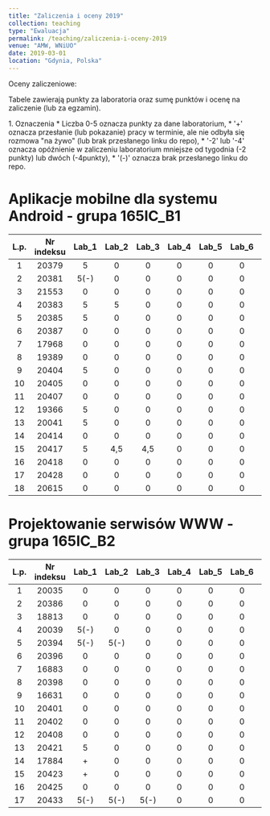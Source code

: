 ```yaml
---
title: "Zaliczenia i oceny 2019"
collection: teaching
type: "Ewaluacja"
permalink: /teaching/zaliczenia-i-oceny-2019
venue: "AMW, WNiUO"
date: 2019-03-01
location: "Gdynia, Polska"
---
```




Oceny zaliczeniowe:
<p>Tabele zawierają punkty za laboratoria oraz sumę punktów i ocenę na zaliczenie (lub za egzamin).</p>
1. Oznaczenia 
  * Liczba 0-5 oznacza punkty za dane laboratorium,
  * '+' oznacza przesłanie (lub pokazanie) pracy w terminie, ale nie odbyła się rozmowa "na żywo" (lub brak przesłanego linku do repo),
  * '-2' lub '-4' oznacza opóźnienie w zaliczeniu laboratorium mniejsze od tygodnia (-2 punkty) lub dwóch (-4punkty),
  * '(-)' oznacza brak przesłanego linku do repo.


Aplikacje mobilne dla systemu Android - grupa 165IC_B1
======

|  L.p. | Nr indeksu      | Lab_1 | Lab_2 |Lab_3  | Lab_4  |Lab_5  | Lab_6  |Lab_7  | Lab_8  |      SUMA     |	  ZALICZENIE    |
|:-----:| :-------------: |:-----:|:-----:|:-----:|:-----: |:-----:|:-----: |:-----:|:-----: |    :-----:    |       :-----:  	|
|   1   |     20379       |  5    |  0    |  0    |  0     |  0    |  0     |  0    |  0     |       5       |		0	|
|   2   |     20381       |  5(-) |  0    |  0    |  0     |  0    |  0     |  0    |  0     |       5       |		0	|
|   3   |     21553       |  0    |  0    |  0    |  0     |  0    |  0     |  0    |  0     |       0       |		0	|
|   4   |     20383       |  5    |  5    |  0    |  0     |  0    |  0     |  0    |  0     |      10       |		0	|
|   5   |     20385       |  5    |  0    |  0    |  0     |  0    |  0     |  0    |  0     |       5       |		0	|
|   6   |     20387       |  0    |  0    |  0    |  0     |  0    |  0     |  0    |  0     |       0       |		0	|
|   7   |     17968       |  0    |  0    |  0    |  0     |  0    |  0     |  0    |  0     |       0       |		0	|
|   8   |     19389       |  0    |  0    |  0    |  0     |  0    |  0     |  0    |  0     |       0       |		0	|
|   9   |     20404       |  5    |  0    |  0    |  0     |  0    |  0     |  0    |  0     |       5       |		0	|
|  10   |     20405       |  0    |  0    |  0    |  0     |  0    |  0     |  0    |  0     |       0       |		0	|
|  11   |     20407       |  0    |  0    |  0    |  0     |  0    |  0     |  0    |  0     |       0       |		0	|
|  12   |     19366       |  5    |  0    |  0    |  0     |  0    |  0     |  0    |  0     |       5       |		0	|
|  13   |     20041       |  5    |  0    |  0    |  0     |  0    |  0     |  0    |  0     |       5       |		0	|
|  14   |     20414       |  0    |  0    |  0    |  0     |  0    |  0     |  0    |  0     |       0       |		0	|
|  15   |     20417       |  5    | 4,5   | 4,5   |  0     |  0    |  0     |  0    |  0     |      14       |		0	|
|  16   |     20418       |  0    |  0    |  0    |  0     |  0    |  0     |  0    |  0     |       0       |		0	|
|  17   |     20428       |  0    |  0    |  0    |  0     |  0    |  0     |  0    |  0     |       0       |		0	|
|  18   |     20615       |  0    |  0    |  0    |  0     |  0    |  0     |  0    |  0     |       0       |		0	|

Projektowanie serwisów WWW - grupa 165IC_B2
======

|  L.p. | Nr indeksu      | Lab_1 | Lab_2 |Lab_3  | Lab_4  |Lab_5  | Lab_6  |Lab_7  | Lab_8  |      SUMA     |	  ZALICZENIE    |
|:-----:| :-------------: |:-----:|:-----:|:-----:|:-----: |:-----:|:-----: |:-----:|:-----: |    :-----:    |       :-----:  	|
|   1   |     20035       |  0    |  0    |  0    |  0     |  0    |  0     |  0    |  0     |       0       |		0	|
|   2   |     20386       |  0    |  0    |  0    |  0     |  0    |  0     |  0    |  0     |       0       |		0	|
|   3   |     18813       |  0    |  0    |  0    |  0     |  0    |  0     |  0    |  0     |       0       |		0	|
|   4   |     20039       |  5(-) |  0    |  0    |  0     |  0    |  0     |  0    |  0     |       5       |		0	|
|   5   |     20394       |  5(-) |  5(-) |  0    |  0     |  0    |  0     |  0    |  0     |      10       |		0	|
|   6   |     20396       |  0    |  0    |  0    |  0     |  0    |  0     |  0    |  0     |       0       |		0	|
|   7   |     16883       |  0    |  0    |  0    |  0     |  0    |  0     |  0    |  0     |       0       |		0	|
|   8   |     20398       |  0    |  0    |  0    |  0     |  0    |  0     |  0    |  0     |       0       |		0	|
|   9   |     16631       |  0    |  0    |  0    |  0     |  0    |  0     |  0    |  0     |       0       |		0	|
|  10   |     20401       |  0    |  0    |  0    |  0     |  0    |  0     |  0    |  0     |       0       |		0	|
|  11   |     20402       |  0    |  0    |  0    |  0     |  0    |  0     |  0    |  0     |       0       |		0	|
|  12   |     20408       |  0    |  0    |  0    |  0     |  0    |  0     |  0    |  0     |       0       |		0	|
|  13   |     20421       |  5    |  0    |  0    |  0     |  0    |  0     |  0    |  0     |       5       |		0	|
|  14   |     17884       |  +    |  0    |  0    |  0     |  0    |  0     |  0    |  0     |       0       |		0	|
|  15   |     20423       |  +    |  0    |  0    |  0     |  0    |  0     |  0    |  0     |       0       |		0	|
|  16   |     20425       |  0    |  0    |  0    |  0     |  0    |  0     |  0    |  0     |       0       |		0	|
|  17   |     20433       |  5(-) | 5(-)  |  5(-) |  0     |  0    |  0     |  0    |  0     |      15       |		0	|




